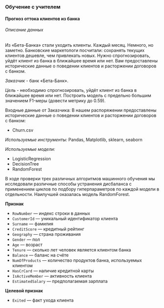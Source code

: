 ### Обучение с учителем
#### Прогноз оттока клиентов из банка
###### Описание данных

Из «Бета-Банка» стали уходить клиенты. Каждый месяц. Немного, но заметно. Банковские маркетологи посчитали: сохранять текущих клиентов дешевле, чем привлекать новых. Нужно спрогнозировать, уйдёт клиент из банка в ближайшее время или нет. Вам предоставлены исторические данные о поведении клиентов и расторжении договоров с банком.

*Заказчик* - банк «Бета-Банк».

*Цель* - необходимо спрогнозировать, уйдёт клиент из банка в ближайшее время или нет. Построить модель с предельно большим значением F1-меры (довести метрику до 0.59).

Входные данные от Заказчика:
В нашем распоряжении предоставлены исторические данные о поведении клиентов и расторжении договоров с банком:
 - Churn.csv


*Используемые инструменты:*
Pandas, Matplotlib, sklearn, seaborn

*Используемые модели:*

 - LogisticRegression
 - DecisionTree
 - RandomForest
 
В ходе проверки трех различных алгоритмов машинного обучения мы исследовали различные способы устранения дисбаланса с применением циклов по подбору гиперпараметров по каждой модели в отдельности. Наилучшей оказалась модель RandomForest. 

**Признак**

- `RowNumber` — индекс строки в данных
- `CustomerId` — уникальный идентификатор клиента
- `Surname` — фамилия
- `CreditScore` — кредитный рейтинг
- `Geography` — страна проживания
- `Gender` — пол
- `Age` — возраст
- `Tenure` — сколько лет человек является клиентом банка
- `Balance` — баланс на счёте
- `NumOfProducts` — количество продуктов банка, используемых клиентом
- `HasCrCard` — наличие кредитной карты
- `IsActiveMember` — активность клиента
- `EstimatedSalary` — предполагаемая зарплата

**Целевой признак**

- `Exited` — факт ухода клиента